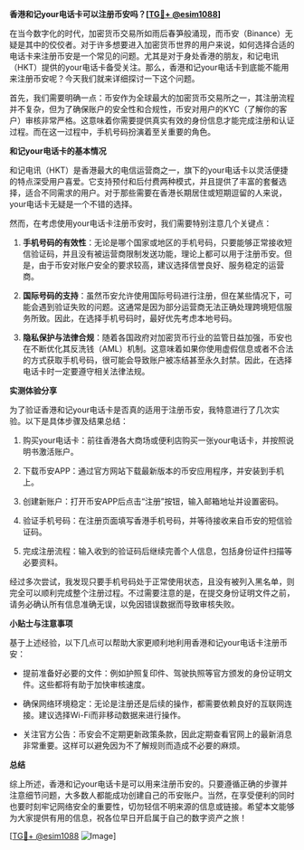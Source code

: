 **香港和记your电话卡可以注册币安吗？[[TG💪+ @esim1088](https://t.me/s/esim1088)]**

在当今数字化的时代，加密货币交易所如雨后春笋般涌现，而币安（Binance）无疑是其中的佼佼者。对于许多想要进入加密货币世界的用户来说，如何选择合适的电话卡来注册币安是一个常见的问题。尤其是对于身处香港的朋友，和记电讯（HKT）提供的your电话卡备受关注。那么，香港和记your电话卡到底能不能用来注册币安呢？今天我们就来详细探讨一下这个问题。

首先，我们需要明确一点：币安作为全球最大的加密货币交易所之一，其注册流程并不复杂，但为了确保账户的安全性和合规性，币安对用户的KYC（了解你的客户）审核非常严格。这意味着你需要提供真实有效的身份信息才能完成注册和认证过程。而在这一过程中，手机号码扮演着至关重要的角色。

**和记your电话卡的基本情况**

和记电讯（HKT）是香港最大的电信运营商之一，旗下的your电话卡以灵活便捷的特点深受用户喜爱。它支持预付和后付费两种模式，并且提供了丰富的套餐选择，适合不同需求的用户。对于那些需要在香港长期居住或短期逗留的人来说，your电话卡无疑是一个不错的选择。

然而，在考虑使用your电话卡注册币安时，我们需要特别注意几个关键点：

1. **手机号码的有效性**：无论是哪个国家或地区的手机号码，只要能够正常接收短信验证码，并且没有被运营商限制发送功能，理论上都可以用于注册币安。但是，由于币安对账户安全的要求较高，建议选择信誉良好、服务稳定的运营商。

2. **国际号码的支持**：虽然币安允许使用国际号码进行注册，但在某些情况下，可能会遇到验证失败的问题。这通常是因为部分运营商无法正确处理跨境短信服务所致。因此，在选择手机号码时，最好优先考虑本地号码。

3. **隐私保护与法律合规**：随着各国政府对加密货币行业的监管日益加强，币安也在不断优化其反洗钱（AML）机制。这意味着如果你使用虚假信息或者不合法的方式获取手机号码，很可能会导致账户被冻结甚至永久封禁。因此，在选择电话卡时一定要遵守相关法律法规。

**实测体验分享**

为了验证香港和记your电话卡是否真的适用于注册币安，我特意进行了几次实验。以下是具体步骤及结果总结：

1. 购买your电话卡：前往香港各大商场或便利店购买一张your电话卡，并按照说明书激活账户。
   
2. 下载币安APP：通过官方网站下载最新版本的币安应用程序，并安装到手机上。

3. 创建新账户：打开币安APP后点击“注册”按钮，输入邮箱地址并设置密码。

4. 验证手机号码：在注册页面填写香港手机号码，并等待接收来自币安的短信验证码。

5. 完成注册流程：输入收到的验证码后继续完善个人信息，包括身份证件扫描等必要资料。

经过多次尝试，我发现只要手机号码处于正常使用状态，且没有被列入黑名单，则完全可以顺利完成整个注册过程。不过需要注意的是，在提交身份证明文件之前，请务必确认所有信息准确无误，以免因错误数据而导致审核失败。

**小贴士与注意事项**

基于上述经验，以下几点可以帮助大家更顺利地利用香港和记your电话卡注册币安：

- 提前准备好必要的文件：例如护照复印件、驾驶执照等官方颁发的身份证明文件。这些都将有助于加快审核速度。
  
- 确保网络环境稳定：无论是注册还是后续的操作，都需要依赖良好的互联网连接。建议选择Wi-Fi而非移动数据来进行操作。

- 关注官方公告：币安会不定期更新政策条款，因此定期查看官网上的最新消息非常重要。这样可以避免因为不了解规则而造成不必要的麻烦。

**总结**

综上所述，香港和记your电话卡是可以用来注册币安的。只要遵循正确的步骤并注意细节问题，大多数人都能成功创建自己的币安账户。当然，在享受便利的同时也要时刻牢记网络安全的重要性，切勿轻信不明来源的信息或链接。希望本文能够为大家提供有用的信息，祝各位早日开启属于自己的数字资产之旅！

[[TG💪+ @esim1088](https://t.me/s/esim1088) ![Image](https://i.postimg.cc/4NQfJmqS/Snipaste-2025-05-13-00-14-12.png)]